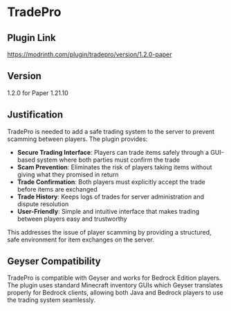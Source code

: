# TradePro

## Plugin Link
https://modrinth.com/plugin/tradepro/version/1.2.0-paper

## Version
1.2.0 for Paper 1.21.10

## Justification
TradePro is needed to add a safe trading system to the server to prevent scamming between players. The plugin provides:

- **Secure Trading Interface**: Players can trade items safely through a GUI-based system where both parties must confirm the trade
- **Scam Prevention**: Eliminates the risk of players taking items without giving what they promised in return
- **Trade Confirmation**: Both players must explicitly accept the trade before items are exchanged
- **Trade History**: Keeps logs of trades for server administration and dispute resolution
- **User-Friendly**: Simple and intuitive interface that makes trading between players easy and trustworthy

This addresses the issue of player scamming by providing a structured, safe environment for item exchanges on the server.

## Geyser Compatibility
TradePro is compatible with Geyser and works for Bedrock Edition players. The plugin uses standard Minecraft inventory GUIs which Geyser translates properly for Bedrock clients, allowing both Java and Bedrock players to use the trading system seamlessly.
